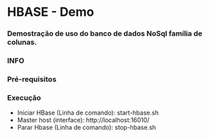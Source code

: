 # HBASE - Demo
### Demostração de uso do banco de dados NoSql família de colunas.

### INFO


### Pré-requisitos


### Execução
* Iniciar HBase (Linha de comando): start-hbase.sh 
* Master host (interface): http://localhost:16010/
* Parar Hbase (Linha de comando): stop-hbase.sh

